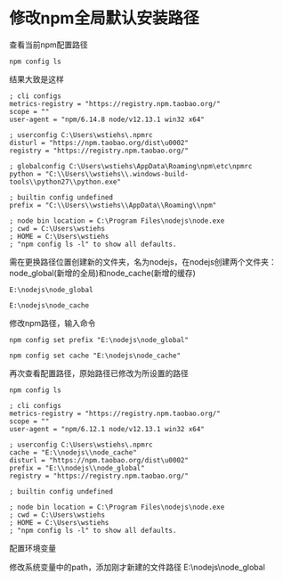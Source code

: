 # 修改npm全局默认安装路径





查看当前npm配置路径

```shell
npm config ls
```

结果大致是这样

```shell
; cli configs
metrics-registry = "https://registry.npm.taobao.org/"
scope = ""
user-agent = "npm/6.14.8 node/v12.13.1 win32 x64"

; userconfig C:\Users\wstiehs\.npmrc
disturl = "https://npm.taobao.org/dist\u0002"
registry = "https://registry.npm.taobao.org/"

; globalconfig C:\Users\wstiehs\AppData\Roaming\npm\etc\npmrc
python = "C:\\Users\\wstiehs\\.windows-build-tools\\python27\\python.exe"

; builtin config undefined
prefix = "C:\\Users\\wstiehs\\AppData\\Roaming\\npm"

; node bin location = C:\Program Files\nodejs\node.exe
; cwd = C:\Users\wstiehs
; HOME = C:\Users\wstiehs
; "npm config ls -l" to show all defaults.
```



需在更换路径位置创建新的文件夹，名为nodejs，在nodejs创建两个文件夹：node_global(新增的全局)和node_cache(新增的缓存)

```shell
E:\nodejs\node_global

E:\nodejs\node_cache
```



修改npm路径，输入命令

```shell
npm config set prefix "E:\nodejs\node_global"

npm config set cache "E:\nodejs\node_cache"
```



再次查看配置路径，原始路径已修改为所设置的路径

```shell
npm config ls

; cli configs
metrics-registry = "https://registry.npm.taobao.org/"
scope = ""
user-agent = "npm/6.12.1 node/v12.13.1 win32 x64"

; userconfig C:\Users\wstiehs\.npmrc
cache = "E:\\nodejs\\node_cache"
disturl = "https://npm.taobao.org/dist\u0002"
prefix = "E:\\nodejs\\node_global"
registry = "https://registry.npm.taobao.org/"

; builtin config undefined

; node bin location = C:\Program Files\nodejs\node.exe
; cwd = C:\Users\wstiehs
; HOME = C:\Users\wstiehs
; "npm config ls -l" to show all defaults.
```



配置环境变量

修改系统变量中的path，添加刚才新建的文件路径 E:\nodejs\node_global